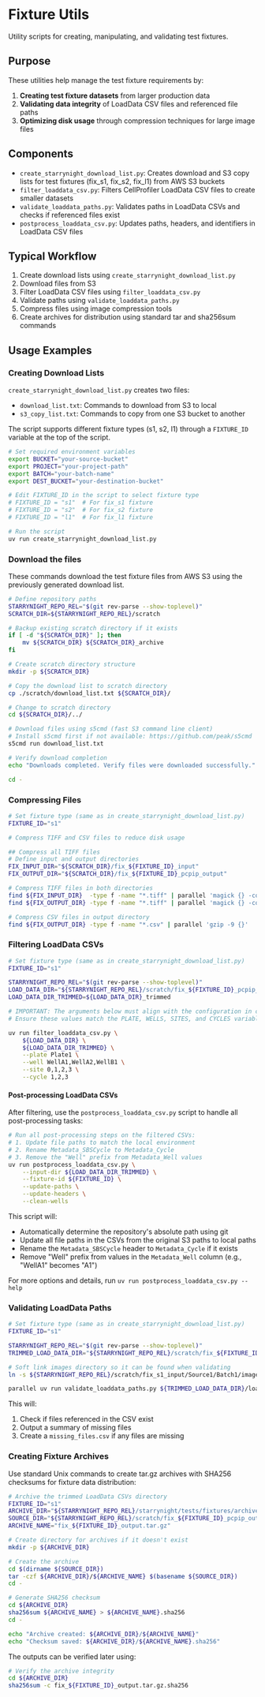 # Fixture Utils

Utility scripts for creating, manipulating, and validating test fixtures.

## Purpose

These utilities help manage the test fixture requirements by:

1. **Creating test fixture datasets** from larger production data
2. **Validating data integrity** of LoadData CSV files and referenced file paths
3. **Optimizing disk usage** through compression techniques for large image files

## Components

- `create_starrynight_download_list.py`: Creates download and S3 copy lists for test fixtures (fix_s1, fix_s2, fix_l1) from AWS S3 buckets
- `filter_loaddata_csv.py`: Filters CellProfiler LoadData CSV files to create smaller datasets
- `validate_loaddata_paths.py`: Validates paths in LoadData CSVs and checks if referenced files exist
- `postprocess_loaddata_csv.py`: Updates paths, headers, and identifiers in LoadData CSV files

## Typical Workflow

1. Create download lists using `create_starrynight_download_list.py`
2. Download files from S3
3. Filter LoadData CSV files using `filter_loaddata_csv.py`
4. Validate paths using `validate_loaddata_paths.py`
5. Compress files using image compression tools
6. Create archives for distribution using standard tar and sha256sum commands

## Usage Examples

### Creating Download Lists

`create_starrynight_download_list.py` creates two files:

- `download_list.txt`: Commands to download from S3 to local
- `s3_copy_list.txt`: Commands to copy from one S3 bucket to another

The script supports different fixture types (s1, s2, l1) through a `FIXTURE_ID` variable at the top of the script.

```sh
# Set required environment variables
export BUCKET="your-source-bucket"
export PROJECT="your-project-path"
export BATCH="your-batch-name"
export DEST_BUCKET="your-destination-bucket"

# Edit FIXTURE_ID in the script to select fixture type
# FIXTURE_ID = "s1"  # For fix_s1 fixture
# FIXTURE_ID = "s2"  # For fix_s2 fixture
# FIXTURE_ID = "l1"  # For fix_l1 fixture

# Run the script
uv run create_starrynight_download_list.py
```

### Download the files

These commands download the test fixture files from AWS S3 using the previously generated download list.

```sh
# Define repository paths
STARRYNIGHT_REPO_REL="$(git rev-parse --show-toplevel)"
SCRATCH_DIR=${STARRYNIGHT_REPO_REL}/scratch

# Backup existing scratch directory if it exists
if [ -d "${SCRATCH_DIR}" ]; then
    mv ${SCRATCH_DIR} ${SCRATCH_DIR}_archive
fi

# Create scratch directory structure
mkdir -p ${SCRATCH_DIR}

# Copy the download list to scratch directory
cp ./scratch/download_list.txt ${SCRATCH_DIR}/

# Change to scratch directory
cd ${SCRATCH_DIR}/../

# Download files using s5cmd (fast S3 command line client)
# Install s5cmd first if not available: https://github.com/peak/s5cmd
s5cmd run download_list.txt

# Verify download completion
echo "Downloads completed. Verify files were downloaded successfully."

cd -
```

### Compressing Files

```sh
# Set fixture type (same as in create_starrynight_download_list.py)
FIXTURE_ID="s1"

# Compress TIFF and CSV files to reduce disk usage

## Compress all TIFF files
# Define input and output directories
FIX_INPUT_DIR="${SCRATCH_DIR}/fix_${FIXTURE_ID}_input"
FIX_OUTPUT_DIR="${SCRATCH_DIR}/fix_${FIXTURE_ID}_pcpip_output"

# Compress TIFF files in both directories
find ${FIX_INPUT_DIR}  -type f -name "*.tiff" | parallel 'magick {} -compress jpeg -quality 80 {}'
find ${FIX_OUTPUT_DIR} -type f -name "*.tiff" | parallel 'magick {} -compress jpeg -quality 80 {}'

# Compress CSV files in output directory
find ${FIX_OUTPUT_DIR} -type f -name "*.csv" | parallel 'gzip -9 {}'
```

### Filtering LoadData CSVs

```sh
# Set fixture type (same as in create_starrynight_download_list.py)
FIXTURE_ID="s1"

STARRYNIGHT_REPO_REL="$(git rev-parse --show-toplevel)"
LOAD_DATA_DIR="${STARRYNIGHT_REPO_REL}/scratch/fix_${FIXTURE_ID}_pcpip_output/Source1/workspace/load_data_csv/Batch1/Plate1"
LOAD_DATA_DIR_TRIMMED=${LOAD_DATA_DIR}_trimmed

# IMPORTANT: The arguments below must align with the configuration in create_starrynight_download_list.py
# Ensure these values match the PLATE, WELLS, SITES, and CYCLES variables in that script

uv run filter_loaddata_csv.py \
    ${LOAD_DATA_DIR} \
    ${LOAD_DATA_DIR_TRIMMED} \
    --plate Plate1 \
    --well WellA1,WellA2,WellB1 \
    --site 0,1,2,3 \
    --cycle 1,2,3
```

#### Post-processing LoadData CSVs

After filtering, use the `postprocess_loaddata_csv.py` script to handle all post-processing tasks:

```sh
# Run all post-processing steps on the filtered CSVs:
# 1. Update file paths to match the local environment
# 2. Rename Metadata_SBSCycle to Metadata_Cycle
# 3. Remove the "Well" prefix from Metadata_Well values
uv run postprocess_loaddata_csv.py \
    --input-dir ${LOAD_DATA_DIR_TRIMMED} \
    --fixture-id ${FIXTURE_ID} \
    --update-paths \
    --update-headers \
    --clean-wells
```

This script will:
- Automatically determine the repository's absolute path using git
- Update all file paths in the CSVs from the original S3 paths to local paths
- Rename the `Metadata_SBSCycle` header to `Metadata_Cycle` if it exists
- Remove "Well" prefix from values in the `Metadata_Well` column (e.g., "WellA1" becomes "A1")

For more options and details, run `uv run postprocess_loaddata_csv.py --help`

### Validating LoadData Paths

```sh
# Set fixture type (same as in create_starrynight_download_list.py)
FIXTURE_ID="s1"

STARRYNIGHT_REPO_REL="$(git rev-parse --show-toplevel)"
TRIMMED_LOAD_DATA_DIR="${STARRYNIGHT_REPO_REL}/scratch/fix_${FIXTURE_ID}_pcpip_output/Source1/workspace/load_data_csv/Batch1/Plate1_trimmed"

# Soft link images directory so it can be found when validating
ln -s ${STARRYNIGHT_REPO_REL}/scratch/fix_s1_input/Source1/Batch1/images ${STARRYNIGHT_REPO_REL}/scratch/fix_s1_pcpip_output/Source1/Batch1/

parallel uv run validate_loaddata_paths.py ${TRIMMED_LOAD_DATA_DIR}/load_data_pipeline{}.csv ::: 1 2 3 5 6 7 9
```

This will:

1. Check if files referenced in the CSV exist
2. Output a summary of missing files
3. Create a `missing_files.csv` if any files are missing

### Creating Fixture Archives

Use standard Unix commands to create tar.gz archives with SHA256 checksums for fixture data distribution:

```sh
# Archive the trimmed LoadData CSVs directory
FIXTURE_ID="s1"
ARCHIVE_DIR="${STARRYNIGHT_REPO_REL}/starrynight/tests/fixtures/archives"
SOURCE_DIR="${STARRYNIGHT_REPO_REL}/scratch/fix_${FIXTURE_ID}_pcpip_output/Source1/workspace/load_data_csv/Batch1/Plate1_trimmed"
ARCHIVE_NAME="fix_${FIXTURE_ID}_output.tar.gz"

# Create directory for archives if it doesn't exist
mkdir -p ${ARCHIVE_DIR}

# Create the archive
cd $(dirname ${SOURCE_DIR})
tar -czf ${ARCHIVE_DIR}/${ARCHIVE_NAME} $(basename ${SOURCE_DIR})
cd -

# Generate SHA256 checksum
cd ${ARCHIVE_DIR}
sha256sum ${ARCHIVE_NAME} > ${ARCHIVE_NAME}.sha256
cd -

echo "Archive created: ${ARCHIVE_DIR}/${ARCHIVE_NAME}"
echo "Checksum saved: ${ARCHIVE_DIR}/${ARCHIVE_NAME}.sha256"
```

The outputs can be verified later using:

```sh
# Verify the archive integrity
cd ${ARCHIVE_DIR}
sha256sum -c fix_${FIXTURE_ID}_output.tar.gz.sha256
```
